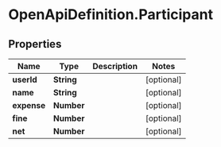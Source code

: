 # OpenApiDefinition.Participant

## Properties

Name | Type | Description | Notes
------------ | ------------- | ------------- | -------------
**userId** | **String** |  | [optional] 
**name** | **String** |  | [optional] 
**expense** | **Number** |  | [optional] 
**fine** | **Number** |  | [optional] 
**net** | **Number** |  | [optional] 


